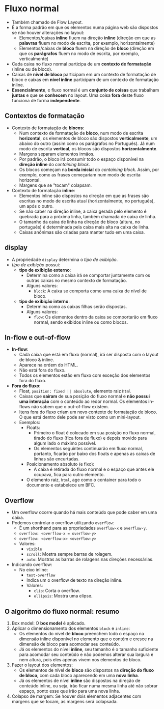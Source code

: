 # Fluxo normal

- Também chamado de Flow Layout.
- É a forma padrão em que os elementos numa página web são dispostos se não houver alterações no layout:
  - Elementos/caixas **inline** fluem na direção **inline** (direção em que as **palavras** fluem no modo de escrita, por exemplo, horizontalmente)
  - Elementos/caixas de **bloco** fluem na direção de **bloco** (direção em que os **parágrafos** fluem no modo de escrita, por exemplo, verticalmente)
- Cada caixa no fluxo normal participa de um **contexto de formatação** (inline ou de bloco).
- Caixas de **nível de bloco** participam em um contexto de formatação de bloco e caixas em **nível inline** participam de um contexto de formatação inline.
- **Essencialmente**, o fluxo normal é um **conjunto de coisas** que trabalham **juntas** e que se **conhecem** no layout. Uma coisa **fora** deste fluxo funciona de forma **independente**.

## Contextos de formatação

- Contexto de formatação de **blocos**:
  - Num contexto de formatação de **bloco**, num modo de escrita **horizontal**, os elementos de bloco são dispostos **verticalmente**, um abaixo do outro (assim como os parágrafos no Português). Já num modo de escrita **vertical**, os blocos são dispostos **horizontalmente**.
  - Margens separam elementos irmãos.
  - Por padrão, o bloco irá consumir todo o espaço disponível na **direção inline** do *containing block*.
  - Os blocos começam na **borda inicial** do *containing block*. Assim, por exemplo, como as frases começariam num modo de escrita horizontal.
  - Margens que se "tocam" colapsam.
- Contexto de formatação **inline**:
  - Elementos inline são dispostos na direção em que as frases são escritas no modo de escrita atual (horizontalmente, no português), um após o outro.
  - Se não caber na direção inline, a caixa gerada pelo elemento é quebrada para a próxima linha, também chamada de caixa de linha.
  - O tamanho da caixa de linha na direção de bloco (altura, no português) é determinada pela caixa mais alta na caixa de linha.
  - Caixas anônimas são criadas para manter tudo em uma caixa.

## display

- A propriedade `display` determina o *tipo de exibição*.
- *tipo de exibição* possui:
  - **tipo de exibição externo**:
    - Determina como a caixa irá se comportar juntamente com os outras caixas no mesmo contexto de formatação.
    - Alguns valores:
      - `block`: A caixa se comporta como uma caixa de nível de bloco.
  - **tipo de exibição interno**:
    - Determina como as caixas filhas serão dispostas.
    - Alguns valores:
      - `flow`: Os elementos dentro da caixa se comportarão em fluxo normal, sendo exibidos inline ou como blocos.

## In-flow e out-of-flow

- **In-flow**:
  - Cada caixa que está em fluxo (normal), irá ser disposta com o layout de bloco & inline.
  - Aparece na ordem do HTML.
  - Não está fora do fluxo.
  - Todos os elementos estão em fluxo com exceção dos elementos fora do fluxo.
- **Fora do fluxo**:
  - Float, `position: fixed || absolute`, elemento raiz `html`
  - Caixas que **saíram** de sua posição do fluxo normal e **não possui uma interação** com o conteúdo ao redor normal. Os elementos in-flows não sabem que o out-of-flow existem.
  - Itens fora do fluxo criam um novo contexto de formatação de bloco. O que está dentro dele pode ser visto como um mini-layout.
  - Exemplos:
    - Floats:
      - Primeiro o float é colocado em sua posição no fluxo normal, tirado do fluxo (fica fora de fluxo) e depois movido para algum lado o máximo possível.
      - Os elementos seguintes continuarão em fluxo normal, portanto, ficarão por baixo dos floats e apenas as caixas de linhas são encurtadas.
    - Posicionamento absoluto (e fixo):
      - A caixa é retirada do fluxo normal e o espaço que antes ele ocupava, fica para outro elemento.
    - O elemento raiz, `html`, age como o container para todo o documento e estabelece um BFC.

## Overflow

- Um overflow ocorre quando há mais conteúdo que pode caber em uma caixa.
- Podemos controlar o overflow utilizando `overflow`:
  - É um shorthand para as propriedades `overflow-x` e `overflow-y`.
  - `overflow: <overflow-x = overflow-y>`
  - `overflow: <overflow-x> <overflow-y>`
  - Valores:
    - `visible`
    - `scroll`: Mostra sempre barras de rolagem.
    - `auto`: Mostras as barras de rolagens nas direções necessárias.
- Indicando overflow:
  - No eixo inline:
    - `text-overflow`
    - Indica um o overflow de texto na direção inline.
    - Valores:
      - `clip`: Corta o overflow.
      - `ellipsis`: Mostra uma elipse.

## O algoritmo do fluxo normal: resumo

  1. Box model: O **box model** é aplicado.
  2. Aplicar o dimensionamento dos elementos `block` e `inline`:
     - Os elementos do nível de **bloco** preenchem todo o espaço na dimensão inline disponível no elemento que o contém e cresce na dimensão de bloco para acomodar seu conteúdo.
     - Já os elementos do nível **inline**, seu tamanho é o tamanho suficiente para acomodar seu conteúdo e não podemos alterar sua largura e nem altura, pois eles apenas vivem nos elementos de bloco.
  3. Fazer o layout dos elementos:
     - Os elementos de nível de **bloco** são dispostos na **direção do fluxo de bloco**, com cada bloco aparecendo em uma **nova linha**.
     - Já os elementos de nível **inline** são dispostos na direção de conteúdo inline, ou seja, irão ficar numa mesma linha até não sobrar espaço, ponto esse que irão para uma nova linha.
  4. Colapso de margem: Se houver dois elementos adjacentes com margens que se tocam, as margens será colapsada.
